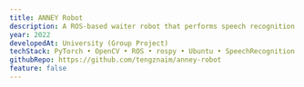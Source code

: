 ```yaml
---
title: ANNEY Robot
description: A ROS-based waiter robot that performs speech recognition to take orders and object detection to identify prepared food for order verification.
year: 2022
developedAt: University (Group Project)
techStack: PyTorch • OpenCV • ROS • rospy • Ubuntu • SpeechRecognition
githubRepo: https://github.com/tengznaim/anney-robot
feature: false
---
```

